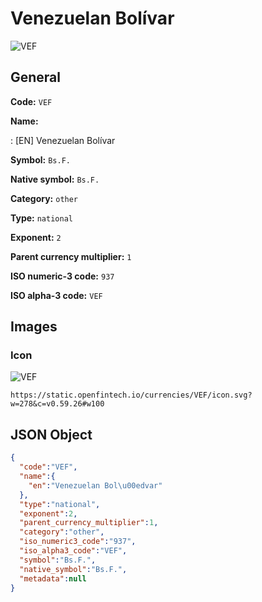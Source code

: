 
# Venezuelan Bolívar 
![VEF](https://static.openfintech.io/currencies/VEF/icon.svg?w=278&c=v0.59.26#w100)  

## General 
 
**Code:** `VEF` 
 
**Name:** 
 
:	[EN] Venezuelan Bolívar 
 
**Symbol:** `Bs.F.` 
 
**Native symbol:** `Bs.F.` 
 
**Category:** `other` 
 
**Type:** `national` 
 
**Exponent:** `2` 
 
**Parent currency multiplier:** `1` 
 
**ISO numeric-3 code:** `937` 
 
**ISO alpha-3 code:** `VEF` 
 

## Images 

### Icon 
 
![VEF](https://static.openfintech.io/currencies/VEF/icon.svg?w=278&c=v0.59.26#w100)  

```
https://static.openfintech.io/currencies/VEF/icon.svg?w=278&c=v0.59.26#w100
```  

## JSON Object 

```json
{
  "code":"VEF",
  "name":{
    "en":"Venezuelan Bol\u00edvar"
  },
  "type":"national",
  "exponent":2,
  "parent_currency_multiplier":1,
  "category":"other",
  "iso_numeric3_code":"937",
  "iso_alpha3_code":"VEF",
  "symbol":"Bs.F.",
  "native_symbol":"Bs.F.",
  "metadata":null
}
```  
